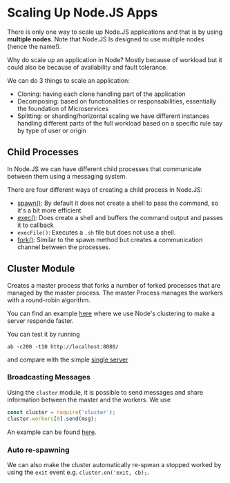# Scaling Up Node.JS Apps

There is only one way to scale up Node.JS applications and that is by using **multiple nodes**.
Note that Node.JS Is designed to use multiple nodes (hence the name!).

Why do scale up an application in Node? Mostly because of workload but it could also be because of availability and fault tolerance.

We can do 3 things to scale an application:

* Cloning: having each clone handling part of the application
* Decomposing: based on functionalities or responsabilities, essentially the foundation of Microservices
* Splitting: or sharding/horizontal scaling we have different instances handling different parts of the full workload based on a specific rule say by type of user or origin


## Child Processes

In Node.JS we can have different child processes that communicate between them using a messaging system. 

There are four different ways of creating a child process in Node.JS:

* [spawn()](scripts/child_processes/spawn.js): By default it does not create a shell to pass the command, so it's a bit more efficient
* [exec()](scripts/child_processes/exec.js): Does create a shell and buffers the command output and passes it to callback
* `execFile()`: Executes a `.sh` file but does not use a shell.
* [fork()](scripts/child_processes/fork_parent.js): Similar to the spawn method but creates a communication channel between the processes.

## Cluster Module

Creates a master process that forks a number of forked processes that are managed by the master process. 
The master Process manages the workers with a round-robin algorithm.

You can find an example [here](scripts/child_processes/cluster_module/cluster.js) where we use Node's clustering to make a server responde faster. 

You can test it by running 
```
ab -c200 -t10 http://localhost:8080/
```
and compare with the simple [single server](scripts/child_processes/cluster_module/cluster.js)

### Broadcasting Messages

Using the `cluster` module, it is possible to send messages and share information between the master and the workers. We use 
```javascript
const cluster = require('cluster');
cluster.workers[0].send(msg);
```
An example can be found [here](scripts/child_processes/cluster_module/clusterMessage.js).

###  Auto re-spawning

We can also make the cluster automatically re-spwan a stopped worked by using the `exit` event e.g. `cluster.on('exit, cb);`.


